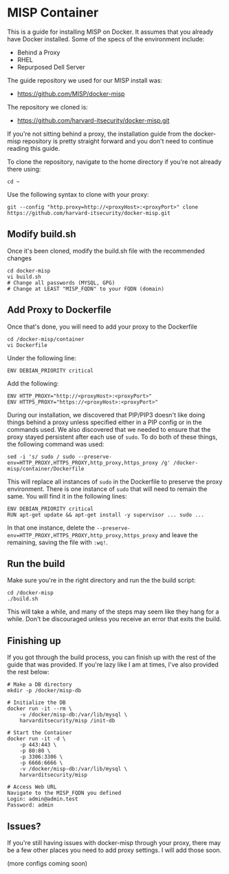 # MISP Container

This is a guide for installing MISP on Docker. It assumes that you already have Docker installed. Some of the specs of the environment include:

- Behind a Proxy
- RHEL
- Repurposed Dell Server

The guide repository we used for our MISP install was:
- https://github.com/MISP/docker-misp

The repository we cloned is:
- https://github.com/harvard-itsecurity/docker-misp.git

If you're not sitting behind a proxy, the installation guide from the docker-misp repository is pretty straight forward and you don't need to continue reading this guide.

To clone the repository, navigate to the home directory if you're not already there using:
```
cd ~
```
Use the following syntax to clone with your proxy:
```
git --config "http.proxy=http://<proxyHost>:<proxyPort>" clone https://github.com/harvard-itsecurity/docker-misp.git
```
## Modify build.sh
Once it's been cloned, modify the build.sh file with the recommended changes
```
cd docker-misp
vi build.sh
# Change all passwords (MYSQL, GPG)
# Change at LEAST "MISP_FQDN" to your FQDN (domain)
```
## Add Proxy to Dockerfile
Once that's done, you will need to add your proxy to the Dockerfile
```
cd /docker-misp/container
vi Dockerfile
```
Under the following line:
```
ENV DEBIAN_PRIORITY critical
```
Add the following:
```
ENV HTTP_PROXY="http://<proxyHost>:<proxyPort>"
ENV HTTPS_PROXY="https://<proxyHost>:<proxyPort>"
```
During our installation, we discovered that PIP/PIP3 doesn't like doing things behind a proxy unless specified either in a PIP config or in the commands used. We also discovered that we needed to ensure that the proxy stayed persistent after each use of `sudo`. To do both of these things, the following command was used:
```
sed -i 's/ sudo / sudo --preserve-env=HTTP_PROXY,HTTPS_PROXY,http_proxy,https_proxy /g' /docker-misp/container/Dockerfile
```
This will replace all instances of `sudo` in the Dockerfile to preserve the proxy environment. There is one instance of `sudo` that will need to remain the same. You will find it in the following lines:
```
ENV DEBIAN_PRIORITY critical
RUN apt-get update && apt-get install -y supervisor ... sudo ...
```
In that one instance, delete the `--preserve-env=HTTP_PROXY,HTTPS_PROXY,http_proxy,https_proxy` and leave the remaining, saving the file with `:wq!`.

## Run the build
Make sure you're in the right directory and run the the build script:
```
cd /docker-misp
./build.sh
```
This will take a while, and many of the steps may seem like they hang for a while. Don't be discouraged unless you receive an error that exits the build.
## Finishing up
If you got through the build process, you can finish up with the rest of the guide that was provided. If you're lazy like I am at times, I've also provided the rest below:
```
# Make a DB directory
mkdir -p /docker/misp-db

# Initialize the DB
docker run -it --rm \
    -v /docker/misp-db:/var/lib/mysql \
    harvarditsecurity/misp /init-db

# Start the Container
docker run -it -d \
    -p 443:443 \
    -p 80:80 \
    -p 3306:3306 \
    -p 6666:6666 \
    -v /docker/misp-db:/var/lib/mysql \
    harvarditsecurity/misp

# Access Web URL
Navigate to the MISP_FQDN you defined
Login: admin@admin.test
Password: admin
```

## Issues?
If you're still having issues with docker-misp through your proxy, there may be a few other places you need to add proxy settings. I will add those soon.

(more configs coming soon)

